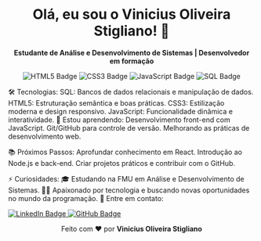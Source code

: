 <h1 align="center">Olá, eu sou o Vinicius Oliveira Stigliano! 👋</h1> <p align="center"> <strong>Estudante de Análise e Desenvolvimento de Sistemas | Desenvolvedor em formação</strong> </p> <p align="center"> <img src="https://img.shields.io/badge/HTML5-E34F26?style=for-the-badge&logo=html5&logoColor=white" alt="HTML5 Badge" /> <img src="https://img.shields.io/badge/CSS3-1572B6?style=for-the-badge&logo=css3&logoColor=white" alt="CSS3 Badge" /> <img src="https://img.shields.io/badge/JavaScript-F7DF1E?style=for-the-badge&logo=javascript&logoColor=black" alt="JavaScript Badge" /> <img src="https://img.shields.io/badge/SQL-4479A1?style=for-the-badge&logo=postgresql&logoColor=white" alt="SQL Badge" /> </p>

🛠 Tecnologias:
SQL: Bancos de dados relacionais e manipulação de dados.
HTML5: Estruturação semântica e boas práticas.
CSS3: Estilização moderna e design responsivo.
JavaScript: Funcionalidade dinâmica e interatividade.
🚀 Estou aprendendo:
Desenvolvimento front-end com JavaScript.
Git/GitHub para controle de versão.
Melhorando as práticas de desenvolvimento web.

📚 Próximos Passos:
Aprofundar conhecimento em React.
Introdução ao Node.js e back-end.
Criar projetos práticos e contribuir com o GitHub.

⚡ Curiosidades:
🎓 Estudando na FMU em Análise e Desenvolvimento de Sistemas.
👨‍💻 Apaixonado por tecnologia e buscando novas oportunidades no mundo da programação.
💬 Entre em contato:
<p align="left"> <a href="https://www.linkedin.com/in/vinicius-stigliano/" target="_blank"> <img src="https://img.shields.io/badge/LinkedIn-blue?style=flat-square&logo=linkedin&logoColor=white" alt="LinkedIn Badge" /> </a> <a href="https://github.com/seu-usuario" target="_blank"> <img src="https://img.shields.io/badge/GitHub-181717?style=flat-square&logo=github&logoColor=white" alt="GitHub Badge" /> </a> </p>
<p align="center"> Feito com ❤️ por <strong>Vinicius Oliveira Stigliano</strong> </p>
